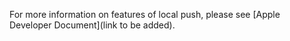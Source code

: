 For more information on features of local push, please see [Apple Developer Document](link to be added).

